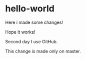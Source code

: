 # hello-world
Here i made some changes!

Hope it works!

Second day I use GitHub.

This change is made only on master.
